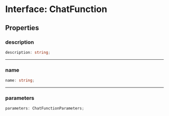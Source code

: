 # Interface: ChatFunction

## Properties

### description

```ts
description: string;
```

***

### name

```ts
name: string;
```

***

### parameters

```ts
parameters: ChatFunctionParameters;
```
